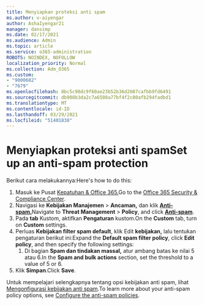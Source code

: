 ```yaml
---
title: Menyiapkan proteksi anti spam
ms.author: v-aiyengar
author: AshaIyengar21
manager: dansimp
ms.date: 02/17/2021
ms.audience: Admin
ms.topic: article
ms.service: o365-administration
ROBOTS: NOINDEX, NOFOLLOW
localization_priority: Normal
ms.collection: Adm_O365
ms.custom:
- "9000682"
- "7679"
ms.openlocfilehash: 8bc5c98dc9f60ae23b52b36d2087cafbb9fd6491
ms.sourcegitcommit: db908b3da2c7a6508a77bf4f2c80afb294fadbd1
ms.translationtype: MT
ms.contentlocale: id-ID
ms.lasthandoff: 03/29/2021
ms.locfileid: "51401838"
---
```

# <a name="set-up-an-anti-spam-protection"></a><span data-ttu-id="16ae4-102">Menyiapkan proteksi anti spam</span><span class="sxs-lookup"><span data-stu-id="16ae4-102">Set up an anti-spam protection</span></span>

<span data-ttu-id="16ae4-103">Berikut cara melakukannya:</span><span class="sxs-lookup"><span data-stu-id="16ae4-103">Here's how to do this:</span></span>

1. <span data-ttu-id="16ae4-104">Masuk ke Pusat [Kepatuhan & Office 365.](https://go.microsoft.com/fwlink/p/?linkid=2077143)</span><span class="sxs-lookup"><span data-stu-id="16ae4-104">Go to the [Office 365 Security & Compliance Center](https://go.microsoft.com/fwlink/p/?linkid=2077143).</span></span>
1. <span data-ttu-id="16ae4-105">Navigasi ke **Kebijakan Manajemen**  >  **Ancaman,** dan klik **[Anti-spam.](https://go.microsoft.com/fwlink/p/?linkid=2077143)**</span><span class="sxs-lookup"><span data-stu-id="16ae4-105">Navigate to **Threat Management** > **Policy**, and click **[Anti-spam](https://go.microsoft.com/fwlink/p/?linkid=2077143)**.</span></span>
1. <span data-ttu-id="16ae4-106">Pada **tab** Kustom, aktifkan **Pengaturan** kustom.</span><span class="sxs-lookup"><span data-stu-id="16ae4-106">On the **Custom** tab, turn on **Custom** settings.</span></span>
1. <span data-ttu-id="16ae4-107">Perluas **Kebijakan filter spam default**, klik Edit **kebijakan,** lalu tentukan pengaturan berikut ini:</span><span class="sxs-lookup"><span data-stu-id="16ae4-107">Expand the **Default spam filter policy**,  click **Edit policy**, and then specify the following settings:</span></span>
    1. <span data-ttu-id="16ae4-108">Di bagian **Spam dan tindakan massal,** atur ambang batas ke nilai 5 atau 6.</span><span class="sxs-lookup"><span data-stu-id="16ae4-108">In the **Spam and bulk actions** section, set the threshold to a value of 5 or 6.</span></span>
1. <span data-ttu-id="16ae4-109">Klik **Simpan**.</span><span class="sxs-lookup"><span data-stu-id="16ae4-109">Click **Save**.</span></span>

<span data-ttu-id="16ae4-110">Untuk mempelajari selengkapnya tentang opsi kebijakan anti spam, lihat [Mengonfigurasi kebijakan anti spam](https://go.microsoft.com/fwlink/?linkid=2092051).</span><span class="sxs-lookup"><span data-stu-id="16ae4-110">To learn more about your anti-spam policy options, see [Configure the anti-spam policies](https://go.microsoft.com/fwlink/?linkid=2092051).</span></span>
